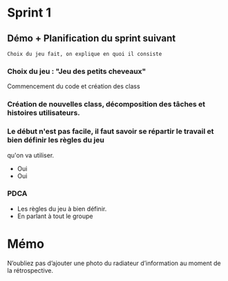 # Sprint 1

## Démo + Planification du sprint suivant
	Choix du jeu fait, on explique en quoi il consiste

### Choix du jeu : "Jeu des petits cheveaux"
Commencement du code et création des class

### Création de nouvelles class, décomposition des tâches et histoires utilisateurs.
	
### Le début n'est pas facile, il faut savoir se répartir le travail et bien définir les règles du jeu
qu'on va utiliser.
* Oui
* Oui

### PDCA
* Les règles du jeu à bien définir.
* En parlant à tout le groupe

# Mémo
N’oubliez pas d’ajouter une photo du radiateur d’information au moment de la rétrospective.